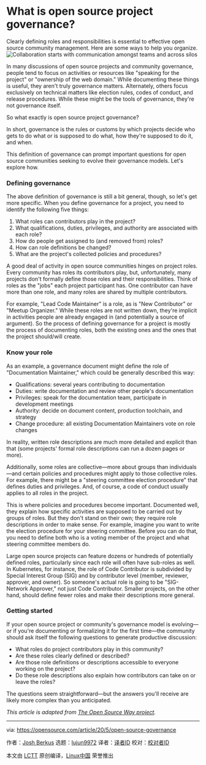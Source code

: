 [#]: collector: (lujun9972)
[#]: translator: ( )
[#]: reviewer: ( )
[#]: publisher: ( )
[#]: url: ( )
[#]: subject: (What is open source project governance?)
[#]: via: (https://opensource.com/article/20/5/open-source-governance)
[#]: author: (Josh Berkus https://opensource.com/users/jberkus)

What is open source project governance?
======
Clearly defining roles and responsibilities is essential to effective
open source community management. Here are some ways to help you
organize.
![Collaboration starts with communication amongst teams and across silos][1]

In many discussions of open source projects and community governance, people tend to focus on activities or resources like "speaking for the project" or "ownership of the web domain." While documenting these things is useful, they aren't truly governance matters. Alternately, others focus exclusively on technical matters like election rules, codes of conduct, and release procedures. While these might be the tools of governance, they're not governance itself.

So what exactly is open source project governance?

In short, governance is the rules or customs by which projects decide who gets to do what or is supposed to do what, how they're supposed to do it, and when.

This definition of governance can prompt important questions for open source communities seeking to evolve their governance models. Let's explore how.

### Defining governance

The above definition of governance is still a bit general, though, so let's get more specific. When you define governance for a project, you need to identify the following five things:

  1. What roles can contributors play in the project?
  2. What qualifications, duties, privileges, and authority are associated with each role?
  3. How do people get assigned to (and removed from) roles?
  4. How can role definitions be changed?
  5. What are the project's collected policies and procedures?



A good deal of activity in open source communities hinges on project roles. Every community has roles its contributors play, but, unfortunately, many projects don't formally define those roles and their responsibilities. Think of roles as the "jobs" each project participant has. One contributor can have more than one role, and many roles are shared by multiple contributors.

For example, "Lead Code Maintainer" is a role, as is "New Contributor" or "Meetup Organizer." While these roles are not written down, they're implicit in activities people are already engaged in (and potentially a source of argument). So the process of defining governance for a project is mostly the process of documenting roles, both the existing ones and the ones that the project should/will create.

### Know your role

As an example, a governance document might define the role of "Documentation Maintainer," which could be generally described this way:

  * Qualifications: several years contributing to documentation
  * Duties: write documentation and review other people's documentation
  * Privileges: speak for the documentation team, participate in development meetings
  * Authority: decide on document content, production toolchain, and strategy
  * Change procedure: all existing Documentation Maintainers vote on role changes



In reality, written role descriptions are much more detailed and explicit than that (some projects' formal role descriptions can run a dozen pages or more).

Additionally, some roles are collective—more about groups than individuals—and certain policies and procedures might apply to those collective roles. For example, there might be a "steering committee election procedure" that defines duties and privileges. And, of course, a code of conduct usually applies to all roles in the project.

This is where policies and procedures become important. Documented well, they explain how specific activities are supposed to be carried out by groups of roles. But they don't stand on their own; they require role descriptions in order to make sense. For example, imagine you want to write the election procedure for your steering committee. Before you can do that, you need to define both who is a voting member of the project and what steering committee members do.

Large open source projects can feature dozens or hundreds of potentially defined roles, particularly since each role will often have sub-roles as well. In Kubernetes, for instance, the role of Code Contributor is subdivided by Special Interest Group (SIG) and by contributor level (member, reviewer, approver, and owner). So someone's actual role is going to be "SIG-Network Approver," not just Code Contributor. Smaller projects, on the other hand, should define fewer roles and make their descriptions more general.

### Getting started

If your open source project or community's governance model is evolving—or if you're documenting or formalizing it for the first time—the community should ask itself the following questions to generate productive discussion:

  * What roles do project contributors play in this community?
  * Are these roles clearly defined or described?
  * Are those role definitions or descriptions accessible to everyone working on the project?
  * Do these role descriptions also explain how contributors can take on or leave the roles?



The questions seem straightforward—but the answers you'll receive are likely more complex than you anticipated.

_This article is adapted from_ [_The Open Source Way project_][2]_._

--------------------------------------------------------------------------------

via: https://opensource.com/article/20/5/open-source-governance

作者：[Josh Berkus][a]
选题：[lujun9972][b]
译者：[译者ID](https://github.com/译者ID)
校对：[校对者ID](https://github.com/校对者ID)

本文由 [LCTT](https://github.com/LCTT/TranslateProject) 原创编译，[Linux中国](https://linux.cn/) 荣誉推出

[a]: https://opensource.com/users/jberkus
[b]: https://github.com/lujun9972
[1]: https://opensource.com/sites/default/files/styles/image-full-size/public/lead-images/team-discussion-brainstorm-conference.png?itok=kb985JbR (Collaboration starts with communication amongst teams and across silos)
[2]: https://github.com/theopensourceway
